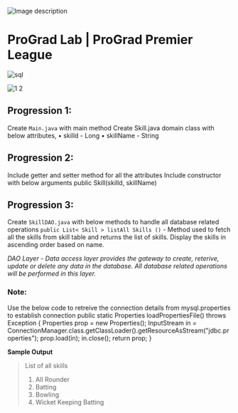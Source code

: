 ![Image description](https://i1.faceprep.in/ProGrad/face-logo-resized.png)

# ProGrad Lab | ProGrad Premier League




![sql](https://user-images.githubusercontent.com/58466121/76389844-3c85d400-6392-11ea-875f-8cd9676219b2.JPG)


![1 2](https://user-images.githubusercontent.com/61002120/76416050-5807d380-63c0-11ea-8d52-9e8750e800f9.png)

## Progression 1:
Create `Main.java` with main method Create Skill.java domain class with below attributes, 
• skilld - Long 
• skillName - String 

## Progression 2:
Include getter and setter method for all the attributes Include constructor with below arguments public Skill(skilld, skillName)

## Progression 3:
Create `SkillDAO.java` with below methods to handle all database related operations
`public List< Skill > listAll Skills ()` - Method used to fetch all the skills from skill table and returns the list of skills. Display the skills in ascending order based on name. 

_DAO Layer - Data access layer provides the gateway to create, reterive, update or delete any data in the database. All database related operations will be performed in this layer._

### Note:
Use the below code to retreive the connection details from mysql.properties to establish connection
	     public static Properties loadPropertiesFile() throws Exception {
		       Properties prop = new Properties();
		       InputStream in = ConnectionManager.class.getClassLoader().getResourceAsStream("jdbc.properties");
		       prop.load(in);
		       in.close(); 
	         return prop;
	     }

**Sample Output**
> List of all skills 
> 1) All Rounder 
> 2) Batting 
> 3) Bowling 
> 4) Wicket Keeping Batting 
